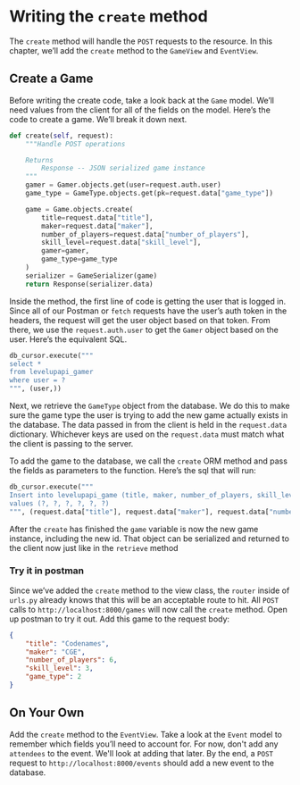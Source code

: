 # Writing the `create` method
The `create` method will handle the `POST` requests to the resource. In this chapter, we’ll add the `create` method to the `GameView` and `EventView`.

## Create a Game
Before writing the create code, take a look back at the `Game` model. We’ll need values from the client for all of the fields on the model.
Here’s the code to create a game. We’ll break it down next.
```python
def create(self, request):
    """Handle POST operations

    Returns
        Response -- JSON serialized game instance
    """
    gamer = Gamer.objects.get(user=request.auth.user)
    game_type = GameType.objects.get(pk=request.data["game_type"])

    game = Game.objects.create(
        title=request.data["title"],
        maker=request.data["maker"],
        number_of_players=request.data["number_of_players"],
        skill_level=request.data["skill_level"],
        gamer=gamer,
        game_type=game_type
    )
    serializer = GameSerializer(game)
    return Response(serializer.data)
```
Inside the method, the first line of code is getting the user that is logged in. Since all of our Postman or `fetch` requests have the user’s auth token in the headers, the request will get the user object based on that token. From there, we use the `request.auth.user` to get the `Gamer` object based on the user. Here’s the equivalent SQL.

```python
db_cursor.execute("""
select *
from levelupapi_gamer
where user = ?
""", (user,))
```

Next, we retrieve the `GameType` object from the database. We do this to make sure the game type the user is trying to add the new game actually exists in the database.
The data passed in from the client is held in the `request.data` dictionary. Whichever keys are used on the `request.data` must match what the client is passing to the server.

To add the game to the database, we call the `create` ORM method and pass the fields as parameters to the function. Here’s the sql that will run:

```python
db_cursor.execute("""
Insert into levelupapi_game (title, maker, number_of_players, skill_level, gamer_id, game_type_id)
values (?, ?, ?, ?, ?, ?)
""", (request.data["title"], request.data["maker"], request.data["numberOfPlayers"], request.data["skillLevel"], gamer, game_type))
```

After the `create` has finished the `game` variable is now the new game instance, including the new id. That object can be serialized and returned to the client now just like in the `retrieve` method

### Try it in postman
Since we’ve added the `create` method to the view class, the `router` inside of `urls.py` already knows that this will be an acceptable route to hit. All `POST` calls to `http://localhost:8000/games` will now call the `create` method. Open up postman to try it out. Add this game to the request body:
```json
{
    "title": "Codenames",
    "maker": "CGE",
    "number_of_players": 6,
    "skill_level": 3,
    "game_type": 2
}
```

## On Your Own
Add the `create` method to the `EventView`. Take a look at the `Event` model to remember which fields you’ll need to account for. For now, don't add any `attendees` to the event. We'll look at adding that later. By the end, a `POST` request to `http://localhost:8000/events` should add a new event to the database.
